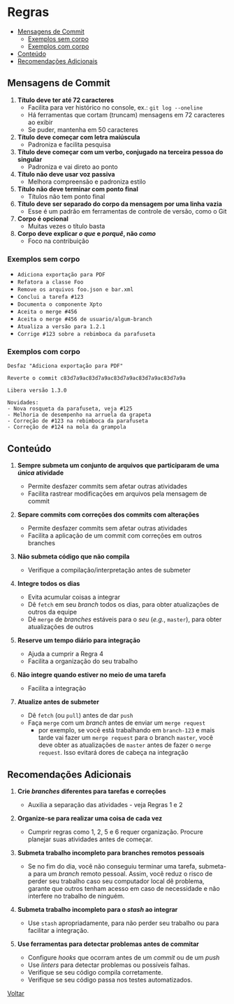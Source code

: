 # Regras <!-- omit in toc -->

- [Mensagens de Commit](#mensagens-de-commit)
  - [Exemplos sem corpo](#exemplos-sem-corpo)
  - [Exemplos com corpo](#exemplos-com-corpo)
- [Conteúdo](#conte%c3%bado)
- [Recomendações Adicionais](#recomenda%c3%a7%c3%b5es-adicionais)

## Mensagens de Commit

1. **Título deve ter até 72 caracteres**
    - Facilita para ver histórico no console, ex.: `git log --oneline`
    - Há ferramentas que cortam (truncam) mensagens em 72 caracteres ao exibir
    - Se puder, mantenha em 50 caracteres
2. **Título deve começar com letra maiúscula**
    - Padroniza e facilita pesquisa
3. **Título deve começar com um verbo, conjugado na terceira pessoa do singular**
    - Padroniza e vai direto ao ponto
4. **Título não deve usar voz passiva**
    - Melhora compreensão e padroniza estilo
5. **Título não deve terminar com ponto final**
    - Títulos não tem ponto final
6. **Título deve ser separado do corpo da mensagem por uma linha vazia**
    - Esse é um padrão em ferramentas de controle de versão, como o Git
7. **Corpo é opcional**
    - Muitas vezes o título basta
8. **Corpo deve explicar *o que* e *porquê*, não *como***
    - Foco na contribuição

### Exemplos sem corpo

- `Adiciona exportação para PDF`
- `Refatora a classe Foo`
- `Remove os arquivos foo.json e bar.xml`
- `Conclui a tarefa #123`
- `Documenta o componente Xpto`
- `Aceita o merge #456`
- `Aceita o merge #456 de usuario/algum-branch`
- `Atualiza a versão para 1.2.1`
- `Corrige #123 sobre a rebimboca da parafuseta`

### Exemplos com corpo
```
Desfaz "Adiciona exportação para PDF"

Reverte o commit c83d7a9ac83d7a9ac83d7a9ac83d7a9ac83d7a9a
```

```
Libera versão 1.3.0

Novidades:
- Nova rosqueta da parafuseta, veja #125
- Melhoria de desempenho na arruela da grapeta
- Correção de #123 na rebimboca da parafuseta
- Correção de #124 na mola da grampola
```

## Conteúdo

1. **Sempre submeta um conjunto de arquivos que participaram de uma *única* atividade**
    - Permite desfazer commits sem afetar outras atividades
    - Facilita rastrear modificações em arquivos pela mensagem de commit

2. **Separe commits com correções dos commits com alterações**
    - Permite desfazer commits sem afetar outras atividades
    - Facilita a aplicação de um commit com correções em outros branches

3. **Não submeta código que não compila**
    - Verifique a compilação/interpretação antes de submeter

4. **Integre todos os dias**
    - Evita acumular coisas a integrar
    - Dê `fetch` em seu *branch* todos os dias, para obter atualizações de outros da equipe
    - Dê `merge` de *branches* estáveis para o *seu* (*e.g.*, `master`), para obter atualizações de outros

5. **Reserve um tempo diário para integração**
    - Ajuda a cumprir a Regra 4
    - Facilita a organização do seu trabalho

6. **Não integre quando estiver no meio de uma tarefa**
    - Facilita a integração

7. **Atualize antes de submeter**
    - Dê `fetch` (ou `pull`) antes de dar `push`
    - Faça `merge` com um *branch* antes de enviar um `merge request`
        - por exemplo, se você está trabalhando em `branch-123` e mais tarde vai fazer um `merge request` para o branch `master`, você deve obter as atualizações de `master` antes de fazer o `merge request`. Isso evitará dores de cabeça na integração


## Recomendações Adicionais

1. **Crie *branches* diferentes para tarefas e correções**
    - Auxilia a separação das atividades - veja Regras 1 e 2

2. **Organize-se para realizar uma coisa de cada vez**
    - Cumprir regras como 1, 2, 5 e 6 requer organização. Procure planejar suas atividades antes de começar.

3. **Submeta trabalho incompleto para branches remotos pessoais**
    - Se no fim do dia, você não conseguiu terminar uma tarefa, submeta-a para um *branch* remoto pessoal. Assim, você reduz o risco de perder seu trabalho caso seu computador local dê problema, garante que outros tenham acesso em caso de necessidade e não interfere no trabalho de ninguém.

4. **Submeta trabalho incompleto para o *stash* ao integrar**
    - Use `stash` apropriadamente, para não perder seu trabalho ou para facilitar a integração.

5. **Use ferramentas para detectar problemas antes de commitar**
   - Configure *hooks* que ocorram antes de um *commit* ou de um *push*
   - Use *linters* para detectar problemas ou possíveis falhas.
   - Verifique se seu código compila corretamente.
   - Verifique se seu código passa nos testes automatizados.


[Voltar](readme.md)
